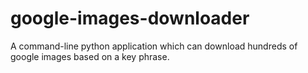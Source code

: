 # google-images-downloader

A command-line python application which can download hundreds of google images based on a key phrase.